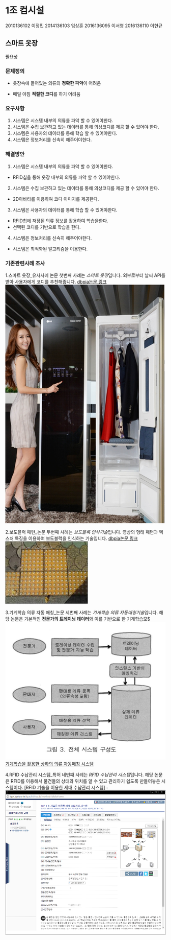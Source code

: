 # 1조 컴시설
2010136102 이정민
2014136103 임상훈
2016136095 이서영
2016136110 이현규

## 스마트 옷장

~~필요성~~

### 문제정의

* 옷장속에 들어있는 의류의 **정확한 파악**이 어려움
- 매일 아침 **적절한 코디**를 하기 어려움

### 요구사항

1. 시스템은 시스템 내부의 의류를 파악 할 수 있어야한다.
2. 시스템은 수집 보관하고 있는 데이터를 통해 의상코디를 제공 할 수 있어야 한다.
3. 시스템은 사용자의 데이터를 통해 학습 할 수 있어야한다.
4. 시스템은 정보처리를 신속히 해주어야한다.


### 해결방안

1. 시스템은 시스템 내부의 의류를 파악 할 수 있어야한다.
* RFID칩을 통해  옷장 내부의 의류를 파악 할 수 있어야한다.

2. 시스템은 수집 보관하고 있는 데이터를 통해 의상코디를 제공 할 수 있어야 한다.
* 2D아바타를 이용하여 코디 이미지를 제공한다.

3. 시스템은 사용자의 데이터를 통해 학습 할 수 있어야한다.
* RFID칩에 저장된 의류 정보를 활용하여 학습을한다.
* 선택된 코디를 기반으로 학습을 한다.

4. 시스템은 정보처리를 신속히 해주어야한다.
* 시스템은 최적화된 알고리즘을 이용한다.

                                
### 기존관련사례 조사
1.스마트 옷장_유사사례 논문
 첫번째 사례는 *스마트 옷장*입니다.
외부로부터 날씨 API를 받아 사용자에게 코디를 추천해줍니다.
[dbpia논문 링크](http://insight.dbpia.co.kr/metrics.do?nodedId=NODE06554464)
![연관이미지](./img/closet.jpg)

2.보도블럭 패턴_논문
 두번째 사례는 *보도블록 인식기술*입니다.
영상의 형태 패턴과 텍스처 특징을 이용하여 보도블럭을 인식하는 기술입니다.
[dbpia논문 링크](http://www.dbpia.co.kr/Journal/ArticleDetail/NODE01908129)
![연관이미지](./img/block.jpeg)

3.기계학습 의류 자동 매칭_논문
 세번째 사례는 *기계학습 의류 자동매칭기술*입니다.
해당 논문은 기본적인 **전문가의 트레이닝 데이터**와 이를 기반으로 한 기계학습모$
![IMAGE](./img/MachineTraining.png)
[기계학습을 활용한 상하의 의류 자동매칭 시스템](http://insight.dbpia.co.kr/article/metrics.do?nodeId=NODE01595278)

4.RFID 수납관리 시스템_특허
 네번째 사례는 *RFID 수납관리 시스템*입니다.
해당 논문은 RFID를 이용해서 물건들의 상태와 위치를 알 수 있고 관리하기 쉽도록 만들어놓은 시스템이다.
[RFID 기술을 이용한 세대 수납관리 시스템] : ![IMAGE](./img/RFID.png)
